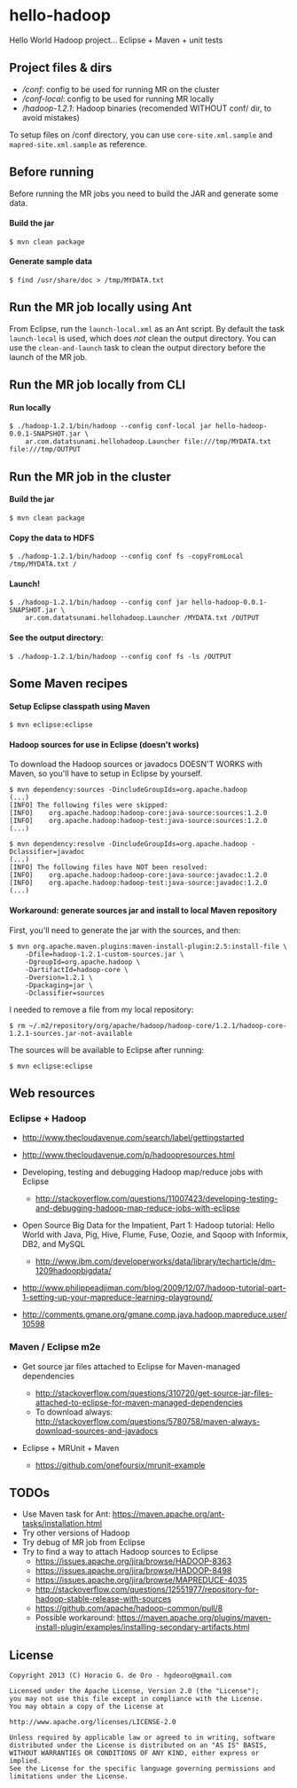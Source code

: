 hello-hadoop
============

Hello World Hadoop project... Eclipse + Maven + unit tests

## Project files & dirs

- _/conf_: config to be used for running MR on the cluster
- _/conf-local_: config to be used for running MR locally
- _/hadoop-1.2.1_: Hadoop binaries (recomended WITHOUT conf/ dir, to avoid mistakes)

To setup files on /conf directory, you can use `core-site.xml.sample` and `mapred-site.xml.sample` as reference.

## Before running

Before running the MR jobs you need to build the JAR and generate some data.

#### Build the jar

	$ mvn clean package

#### Generate sample data

	$ find /usr/share/doc > /tmp/MYDATA.txt

## Run the MR job locally using Ant

From Eclipse, run the `launch-local.xml` as an Ant script. By default the task `launch-local` is used, which does _not_ clean the output directory. You can use the `clean-and-launch` task to clean the output directory before the launch of the MR job.

## Run the MR job locally from CLI

#### Run locally

	$ ./hadoop-1.2.1/bin/hadoop --config conf-local jar hello-hadoop-0.0.1-SNAPSHOT.jar \
		ar.com.datatsunami.hellohadoop.Launcher file:///tmp/MYDATA.txt file:///tmp/OUTPUT

## Run the MR job in the cluster

#### Build the jar

	$ mvn clean package

#### Copy the data to HDFS

	$ ./hadoop-1.2.1/bin/hadoop --config conf fs -copyFromLocal /tmp/MYDATA.txt /

#### Launch!

	$ ./hadoop-1.2.1/bin/hadoop --config conf jar hello-hadoop-0.0.1-SNAPSHOT.jar \
		ar.com.datatsunami.hellohadoop.Launcher /MYDATA.txt /OUTPUT

#### See the output directory:

	$ ./hadoop-1.2.1/bin/hadoop --config conf fs -ls /OUTPUT

## Some Maven recipes

#### Setup Eclipse classpath using Maven

    $ mvn eclipse:eclipse

#### Hadoop sources for use in Eclipse (doesn't works)

To download the Hadoop sources or javadocs DOESN'T WORKS with Maven, so you'll have to setup in Eclipse by yourself.

	$ mvn dependency:sources -DincludeGroupIds=org.apache.hadoop 
	(...)
	[INFO] The following files were skipped:
	[INFO]    org.apache.hadoop:hadoop-core:java-source:sources:1.2.0
	[INFO]    org.apache.hadoop:hadoop-test:java-source:sources:1.2.0
	(...)

	$ mvn dependency:resolve -DincludeGroupIds=org.apache.hadoop -Dclassifier=javadoc 
	(...)
	[INFO] The following files have NOT been resolved:
	[INFO]    org.apache.hadoop:hadoop-core:java-source:javadoc:1.2.0
	[INFO]    org.apache.hadoop:hadoop-test:java-source:javadoc:1.2.0
	(...)

#### Workaround: generate sources jar and install to local Maven repository

First, you'll need to generate the jar with the sources, and then:

    $ mvn org.apache.maven.plugins:maven-install-plugin:2.5:install-file \
        -Dfile=hadoop-1.2.1-custom-sources.jar \
        -DgroupId=org.apache.hadoop \
        -DartifactId=hadoop-core \
        -Dversion=1.2.1 \
        -Dpackaging=jar \
        -Dclassifier=sources

I needed to remove a file from my local repository:

    $ rm ~/.m2/repository/org/apache/hadoop/hadoop-core/1.2.1/hadoop-core-1.2.1-sources.jar-not-available

The sources will be available to Eclipse after running:

    $ mvn eclipse:eclipse

## Web resources

### Eclipse + Hadoop

- http://www.thecloudavenue.com/search/label/gettingstarted

- http://www.thecloudavenue.com/p/hadoopresources.html

- Developing, testing and debugging Hadoop map/reduce jobs with Eclipse
    - http://stackoverflow.com/questions/11007423/developing-testing-and-debugging-hadoop-map-reduce-jobs-with-eclipse

- Open Source Big Data for the Impatient, Part 1: Hadoop tutorial: Hello World with Java, Pig, Hive, Flume, Fuse, Oozie, and Sqoop with Informix, DB2, and MySQL
	- http://www.ibm.com/developerworks/data/library/techarticle/dm-1209hadoopbigdata/

- http://www.philippeadjiman.com/blog/2009/12/07/hadoop-tutorial-part-1-setting-up-your-mapreduce-learning-playground/

- http://comments.gmane.org/gmane.comp.java.hadoop.mapreduce.user/10598

### Maven / Eclipse m2e

- Get source jar files attached to Eclipse for Maven-managed dependencies
    - http://stackoverflow.com/questions/310720/get-source-jar-files-attached-to-eclipse-for-maven-managed-dependencies
    - To download always: http://stackoverflow.com/questions/5780758/maven-always-download-sources-and-javadocs

- Eclipse + MRUnit + Maven
	- https://github.com/onefoursix/mrunit-example

## TODOs

 - Use Maven task for Ant: https://maven.apache.org/ant-tasks/installation.html
 - Try other versions of Hadoop
 - Try debug of MR job from Eclipse
 - Try to find a way to attach Hadoop sources to Eclipse
    + https://issues.apache.org/jira/browse/HADOOP-8363
    + https://issues.apache.org/jira/browse/HADOOP-8498
    + https://issues.apache.org/jira/browse/MAPREDUCE-4035
    + http://stackoverflow.com/questions/12551977/repository-for-hadoop-stable-release-with-sources
    + https://github.com/apache/hadoop-common/pull/8
    + Possible workaround: https://maven.apache.org/plugins/maven-install-plugin/examples/installing-secondary-artifacts.html

## License

    Copyright 2013 (C) Horacio G. de Oro - hgdeoro@gmail.com
    
    Licensed under the Apache License, Version 2.0 (the "License");
    you may not use this file except in compliance with the License.
    You may obtain a copy of the License at
    
    http://www.apache.org/licenses/LICENSE-2.0
    
    Unless required by applicable law or agreed to in writing, software
    distributed under the License is distributed on an "AS IS" BASIS,
    WITHOUT WARRANTIES OR CONDITIONS OF ANY KIND, either express or implied.
    See the License for the specific language governing permissions and
    limitations under the License.

